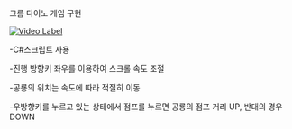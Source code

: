 크롬 다이노 게임 구현

[![Video Label](http://img.youtube.com/vi/dpkqhkZ8jRw/0.jpg)](https://youtu.be/dpkqhkZ8jRw)


-C#스크립트 사용


-진행 방향키 좌우를 이용하여 스크롤 속도 조절

-공룡의 위치는 속도에 따라 적절히 이동

-우방향키를 누르고 있는 상태에서 점프를 누르면 공룡의 점프 거리 UP, 반대의 경우 DOWN
